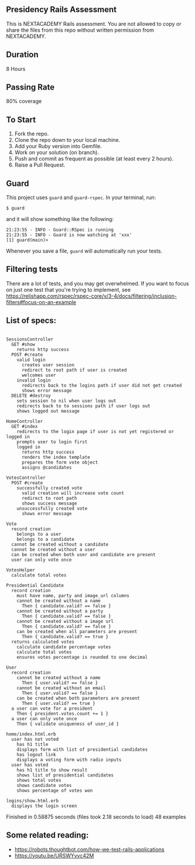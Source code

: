 ## Presidency Rails Assessment

This is NEXTACADEMY Rails assessment. You are not allowed to copy or share the files from this repo without
written permission from NEXTACADEMY.

## Duration
8 Hours

## Passing Rate
80% coverage

## To Start
1. Fork the repo.
2. Clone the repo down to your local machine.
3. Add your Ruby version into Gemfile.
4. Work on your solution (on branch).
5. Push and commit as frequent as possible (at least every 2 hours).
6. Raise a Pull Request.


## Guard
This project uses `guard` and `guard-rspec`. In your terminal, run:

    $ guard

and it will show something like the following:

    21:23:55 - INFO - Guard::RSpec is running
    21:23:55 - INFO - Guard is now watching at 'xxx'
    [1] guard(main)>

Whenever you save a file, `guard` will automatically run your tests.

## Filtering tests

There are a lot of tests, and you may get overwhelmed. If you want to focus on just one test that you're trying to implement, see https://relishapp.com/rspec/rspec-core/v/3-4/docs/filtering/inclusion-filters#focus-on-an-example

## List of specs:

``` rspec

SessionsController
  GET #show
    returns http success
  POST #create
    valid login
      creates user session
      redirect to root path if user is created
      welcomes user
    invalid login
      redirects back to the logins path if user did not get created
      shows error message
  DELETE #destroy
    sets session to nil when user logs out
    redirects back to to sessions path if user logs out
    shows logged out message

HomeController
  GET #index
    redirects to the login page if user is not yet registered or logged in
    prompts user to login first
    logged in
      returns http success
      renders the index template
      prepares the form vote object
      assigns @candidates

VotesController
  POST #create
    successfully created vote
      valid creation will increase vote count
      redirect to root path
      shows success message
    unsuccessfully created vote
      shows error message

Vote
  record creation
    belongs to a user
    belongs to a candidate
  cannot be created without a candidate
  cannot be created without a user
  can be created when both user and candidate are present
  user can only vote once

VotesHelper
  calculate total votes

Presidential Candidate
  record creation
    must have name, party and image_url columns
    cannot be created without a name
      Then { candidate.valid? == false }
    cannot be created without a party
      Then { candidate.valid? == false }
    cannot be created without a image url
      Then { candidate.valid? == false }
    can be created when all parameters are present
      Then { candidate.valid? == true }
  returns calculated votes
    calculate candidate percentage votes
    calculate total votes
    ensures votes percentage is rounded to one decimal

User
  record creation
    cannot be created without a name
      Then { user.valid? == false }
    cannot be created without an email
      Then { user.valid? == false }
    can be created when both parameters are present
      Then { user.valid? == true }
  a user can vote for a president
    Then { president.votes.count += 1 }
  a user can only vote once
    Then { validate uniqueness of user_id }

home/index.html.erb
  user has not voted
    has h1 title
    displays form with list of presidential candidates
    has logout link
    displays a voting form with radio inputs
  user has voted
    has h1 title to show result
    shows list of presidential candidates
    shows total votes
    shows candidate votes
    shows percentage of votes won

logins/show.html.erb
  displays the login screen
```

Finished in 0.58875 seconds (files took 2.18 seconds to load)
48 examples

## Some related reading:

* https://robots.thoughtbot.com/how-we-test-rails-applications
* https://youtu.be/URSWYvyc42M